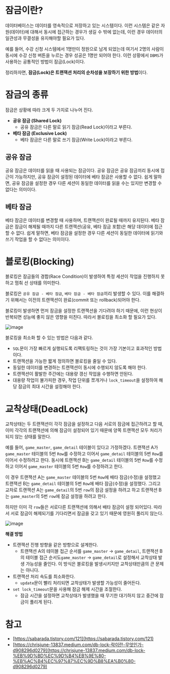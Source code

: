 # 잠금이란?

데이터베이스는 데이터를 영속적으로 저장하고 있는 시스템이다. 이런 시스템은 같은 자원(데이터)에 대해서 동시에 접근하는 경우가 생길 수 밖에 없는데, 이런 경우 데이터의 일관성과 무결성을 유지해야할 필요가 있다.

예를 들어, 수강 신청 시스템에서 1명만이 정원으로 남게 되었는데 여기서 2명의 사람이 동시에 수강 신청 버튼을 누르는 경우 성공은 1명만 되어야 한다. 이런 상황에서 `DBMS`가 사용하는 공통적인 방법이 잠금(Lock)이다.

정리하자면, **잠금(Lock)은 트랜잭션 처리의 순차성을 보장하기 위한 방법**이다.

# 잠금의 종류

잠금은 상황에 따라 크게 두 가지로 나누어 진다.

- **공유 잠금 (Shared Lock)**
    - 공유 잠금은 다른 말로 읽기 잠금(Read Lock)이라고 부른다.
- **베타 잠금 (Exclusive Lock)**
    - 베타 잠금은 다른 말로 쓰기 잠금(Write Lock)이라고 부른다.

## **공유 잠금**

공유 잠금은 데이터를 읽을 때 사용되는 잠금이다.  공유 잠금은 공유 잠금끼리 동시에 접근이 가능하지만, 공유 잠금이 설정된 데이터에 베타 잠금은 사용할 수 없다. 쉽게 말하면, 공유 잠금을 설정한 경우 다른 세션이 동일한 데이터를 읽을 수는 있지만 변경할 수 없다는 의미이다.

## **베타 잠금**

베타 잠금은 데이터를 변경할 때 사용하며, 트랜잭션이 완료될 때까지 유지된다. 베타 잠금은 잠금이 해제될 때까지 다른 트랜잭션(공유, 베타 잠금 포함)은 해당 데이터에 접근할 수 없다. 쉽게 말하면, 베타 잠금을 설정한 경우 다른 세션이 동일한 데이터에 읽기와 쓰기 작업을 할 수 없다는 의미이다.

# 블로킹(Blocking)

블로킹은 잠금들의 경합(Race Condition)이 발생하여 특정 세션이 작업을 진행하지 못하고 멈춰 선 상태를 의미한다.

 블로킹은 `공유 잠금 - 베타 잠금`, `베타 잠금 - 베타 잠금`끼리 발생할 수 있다. 이를 해결하기 위해서는 이전의 트랜잭션이 완료(commit 또는 rollback)되어야 한다.

블로킹이 발생하면 먼저 잠금을 설정한 트랜잭션을 기다려야 하기 때문에, 이런 현상이 반복되면 성능에 좋지 않은 영향을 미친다. 따라서 블로킹을 최소화 할 필요가 있다.

![image](https://user-images.githubusercontent.com/55661631/147072147-b9875da7-ff49-4813-96f9-5705d773c3e8.png)

블로킹을 최소화 할 수 있는 방법은 다음과 같다.

- `SQL`문이 가장 빠르게 실행되도록 리팩토링하는 것이 가장 기본이고 효과적인 방법이다.
- 트랜잭션을 가능한 짧게 정의하면 블로킹을 줄일 수 있다.
- 동일한 데이터를 변경하는 트랜잭션이 동시에 수행되지 않도록 해야 한다.
- 트랜잭션이 활발한 주간에는 대용량 갱신 작업을 수행하면 안된다.
- 대용량 작업이 불가피한 경우, 작업 단위를 쪼개거나 `lock_timeout`을 설정하여 해당 잠금의 최대 시간을 설정해야 한다.

# 교착상태(DeadLock)

교착상태는 두 트랜잭션이 각각 잠금을 설정하고 다음 서로의 잠금에 접근하려고 할 때, 이미 각각의 트랜잭션에 의해 잠금이 설정되어 있기 때문에 양쪽 트랜잭션 모두 처리가 되지 않는 상태를 말한다.

예를 들어, `game_master`, `game_detail` 테이블이 있다고 가정하겠다. 트랜잭션 A가 `game_master` 테이블의 5번 `Row`를 수정하고 이어서 `game_detail` 테이블의 5번 `Row`를 이어서 수정하려고 한다. 동시에 트랜잭션 B는 `game_detail` 테이블의 5번 `Row`를 수정하고 이어서 `game_master` 테이블의 5번 `Row`를 수정하려고 한다. 

이 경우 트랜잭션 A는 `game_master` 테이블의 5번 `Row`에 배타 잠금(수정)을 설정했고 트랜잭션 B는 `game_detail` 테이블의 5번 `Row`에 배타 잠금(수정)을 설정했다. 그리고 교차로 트랜잭션 A는 `game_detail`의 5번 `row`의 잠금 설정을 하려고 하고 트랜잭션 B는 `game_master`의 5번 `row`에 잠금 설정을 하려고 한다. 

하지만 이미 각 `row`들은 서로다른 트랜잭션에 의해서 배타 잠금이 설정 되어있다. 따라서 서로 잠금이 해제되기를 기다리면서 잠금을 갖고 있기 때문에 영원히 풀리지 않는다.

![image](https://user-images.githubusercontent.com/55661631/147072173-2606e602-1e8f-4892-8534-fb9ed5250780.png)

**해결 방법**

- 트랜잭션 진행 방향을 같은 방향으로 설계한다.
    - 트랜잭션 A의 테이블 접근 순서를 `game_master` → `game_detail`, 트랜잭션 B의 테이블 접근 순서도`game_master` → `game_detail`로 설정해서 교착상태 발생 가능성을 줄인다. 이 방식은 블로킹을 발생시키지만 교착상태만큼의 큰 문제는 아니다.
- 트랜잭션 처리 속도를 최소화한다.
    - `update`문이 빨리 처리되면 교착상태가 발생할 가능성이 줄어든다.
- `set lock_timeout`문을 사용해 잠금 해제 시간을 조절한다.
    - 잠금 시간을 설정하면 교착상태가 발생했을 때 무기한 대기하지 않고 중간에 잠금이 풀리게 된다.

# 참고

- [https://sabarada.tistory.com/121](https://sabarada.tistory.com/121)
- [https://chrisjune-13837.medium.com/db-lock-락이란-무엇인가-d908296d0279](https://chrisjune-13837.medium.com/db-lock-%EB%9D%BD%EC%9D%B4%EB%9E%80-%EB%AC%B4%EC%97%87%EC%9D%B8%EA%B0%80-d908296d0279)
